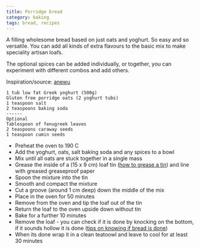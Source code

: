 ```yaml
---
title: Porridge bread
category: baking
tags: bread, recipes
---
```


A filling wholesome bread based on just oats and yoghurt. So easy and so versatile. You can add all kinds of extra flavours to the basic mix to make speciality artisan loafs.

The optional spices can be added individually, or together, you can experiment with different combos and add others.

Inspiration/source: [anewu](http://www.anewu.ie/porridge-bread-recipe/)

	1 tub low fat Greek yoghurt (500g)
	Gluten free porridge oats (2 yoghurt tubs)
	1 teaspoon salt
	2 teaspoons baking soda
	------
	Optional
	Tablespoon of fenugreek leaves
	2 teaspoons caraway seeds
	1 teaspoon cumin seeds
	
* Preheat the oven to 190 C
* Add the yoghurt, oats, salt baking soda and any spices to a bowl
* Mix until all oats are stuck together in a single mass
* Grease the inside of a (15 x 9 cm) loaf tin ([how to grease a tin](https://hummingbirdbakery.com/blog/2012/05/how-to-line-or-grease-a-cake-tin/)) and line with greased greaseproof paper
* Spoon the mixture into the tin
* Smooth and compact the mixture
* Cut a groove (around 1 cm deep) down the middle of the mix
* Place in the oven for 50 minutes
* Remove from the oven and tip the loaf out of the tin
* Return the loaf to the oven upside down without tin
* Bake for a further 10 minutes
* Remove the loaf - you can check if it is done by knocking on the bottom, if it sounds hollow it is done ([tips on knowing if bread is done](http://www.thekitchn.com/fresh-baked-how-to-tell-when-b-106715))
* When its done wrap it in a clean teatoowl and leave to cool for at least 30 minutes
